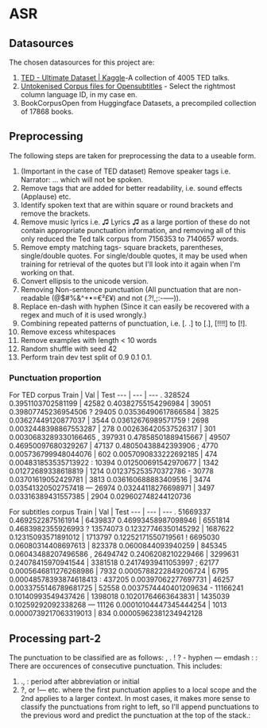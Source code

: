 # ASR
## Datasources
The chosen datasources for this project are:
1. [TED - Ultimate Dataset | Kaggle](https://www.kaggle.com/miguelcorraljr/ted-ultimate-dataset)-A collection of 4005 TED talks.
2. [Untokenised Corpus files for Opensubtitles](http://opus.nlpl.eu/OpenSubtitles-v2018.php) - Select the rightmost column language ID, in my case en.
3. BookCorpusOpen from Huggingface Datasets, a precompiled collection of 17868 books.


## Preprocessing
The following steps are taken for preprocessing the data to a useable form.

1. (Important in the case of TED dataset) Remove speaker tags i.e. Narrator: ... which will not be spoken.
2. Remove tags that are added for better readability, i.e. sound effects (Applause) etc.
3. Identify spoken text that are within square or round brackets and remove the brackets.
4. Remove music lyrics i.e. ♫ Lyrics ♫ 
as a large portion of these do not contain appropriate punctuation information, and removing all of this only reduced the Ted talk corpus from 7156353 to 7140657 words.
5. Remove empty matching tags- square brackets, parentheses, single/double quotes. For single/double quotes, it may be used when training for retrieval of the quotes but I'll look into it again when I'm working on that.
6. Convert ellipsis to the unicode version.
7. Removing Non-sentence punctuation (All punctuation that are non-readable (@$#%&^+•=€²£¥) and not (.?!,;:-–—)).
8. Replace en-dash with hyphen (Since it can easily be recovered with a regex and much of it is used wrongly.)
8. Combining repeated patterns of punctuation, i.e. [. .] to [.], [!!!!] to [!].
9. Remove excess whitespaces
10. Remove examples with length < 10 words
11. Random shuffle with seed 42
12. Perform train dev test split of 0.9 0.1 0.1.

### Punctuation proportion
For TED corpus
Train | Val | Test
--- | --- | ---
. 328524 0.3951103702581199 | 42582 0.40382755154296984 | 39051 0.39807745236954506
? 29405 0.03536490617866584 | 3825 0.03627449120877037 | 3544 0.03612676989571759
! 2698 0.0032448398867553287 | 278 0.002636420537526317 | 301 0.0030683289330166465
, 397931 0.47858501889415667 | 49507 0.46950097680329267 | 47137 0.48050438842393906
; 4770 0.005736799948044076 | 602 0.0057090833222692185 | 474 0.004831853535713922
: 10394 0.012500691542970677 | 1342 0.01272689338618819 | 1214 0.012375253570372786
\- 30778 0.03701619052429781 | 3813 0.036160688883409516 | 3474 0.03541320502757418
— 26974 0.03244118276698971 | 3497 0.03316389431557385 | 2904 0.029602748244120736

For subtitles corpus
Train | Val | Test
--- | --- | ---
. 51669337 0.4692522875161914 | 6439837 0.46993458987098946 | 6551814 0.4683982355926993
? 13574073 0.12327746350145292 | 1687622 0.12315093571891012 | 1713797 0.12252171550719561
! 6695030 0.06080314408697613 | 823378 0.0600844093940259 | 845345 0.06043488207496586
, 26494742 0.2406208210229466 | 3299631 0.24078415970941544 | 3381518 0.24174939411053997
; 62177 0.0005646811276268986 | 7932 0.0005788222849206724 | 6795 0.00048578393874618413
: 437205 0.00397062277697731 | 46257 0.0033755146789681725 | 52558 0.0037574440401209634
\- 11166241 0.10140993549437426 | 1398018 0.10201764663643831 | 1435039 0.10259292092338268
— 11126 0.00010104447345444254 | 1013 0.0000739217063319013 | 834 0.00005962381234942128

## Processing part-2
The punctuation to be classified are as follows: , . ! ? - hyphen — emdash : :
There are occurences of consecutive punctuation. This includes: 
1. ., : period after abbreviation or initial
2. ?, or !— etc. where the first punctuation applies to a local scope and the 2nd applies to a larger context.
In most cases, it makes more sense to classify the punctuations from right to left, so I'll append punctuations to the previous word and predict the punctuation at the top of the stack.:
